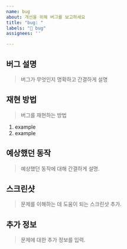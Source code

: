 ```yaml
---
name: bug
about: 개선을 위해 버그를 보고하세요
title: "bug: "
labels: "🚨 bug"
assignees: ''

---
```


## 버그 설명

> 버그가 무엇인지 명확하고 간결하게 설명

## 재현 방법

> 버그를 재현하는 방법

1. example
2. example

## 예상했던 동작

> 예상했던 동작에 대해 간결하게 설명.

## 스크린샷

> 문제를 이해하는 데 도움이 되는 스크린샷 추가.

<!-- 
**데스크탑 (다음 정보를 완료하세요):**
 - 운영 체제: [예: iOS]
 - 브라우저: [예: 크롬, 사파리]
 - 버전: [예: 22]

**스마트폰 (다음 정보를 완료하세요):**
 - 기기: [예: 아이폰6]
 - 운영 체제: [예: iOS8.1]
 - 브라우저: [예: 기본 브라우저, 사파리]
 - 버전: [예: 22]
-->

## 추가 정보

> 문제에 대한 추가 정보를 입력.
